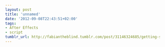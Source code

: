 ```yaml
---
layout: post
title: 'unnamed'
date: '2012-09-08T22:43:51+02:00'
tags:
- After Effects
- script
tumblr_url: http://fabiantheblind.tumblr.com/post/31146324685/getting-started-with-the-geo-beast-1-of-3-this
---
```

